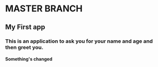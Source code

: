 # MASTER BRANCH
## My First app
### This is an application to ask you for your name and age and then greet you.
#### Something's changed